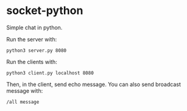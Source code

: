 # socket-python

Simple chat in python.

Run the server with:
```
python3 server.py 8080
```

Run the clients with:
```
python3 client.py localhost 8080
```

Then, in the client, send echo message. You can also send broadcast message with:
```
/all message
```